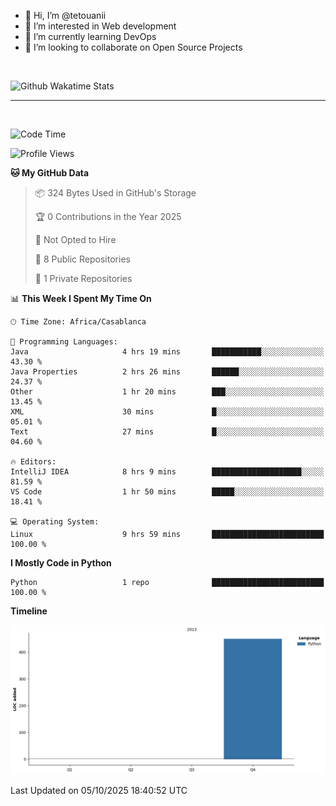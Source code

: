 - 👋 Hi, I’m @tetouanii
- 👀 I’m interested in Web development
- 🌱 I’m currently learning DevOps
- 💞️ I’m looking to collaborate on Open Source Projects

<br/>


![Github Wakatime Stats](https://github-readme-stats.vercel.app/api/wakatime/?username=@walidbosso&layout=compact&&theme=default&link="https://www.github.com/USERNAME/") 

--- 

<br/>


  
<!--START_SECTION:waka-->
![Code Time](http://img.shields.io/badge/Code%20Time-685%20hrs%2023%20mins-blue)

![Profile Views](http://img.shields.io/badge/Profile%20Views-0-blue)

**🐱 My GitHub Data** 

> 📦 324 Bytes Used in GitHub's Storage 
 > 
> 🏆 0 Contributions in the Year 2025
 > 
> 🚫 Not Opted to Hire
 > 
> 📜 8 Public Repositories 
 > 
> 🔑 1 Private Repositories 
 > 
📊 **This Week I Spent My Time On** 

```text
🕑︎ Time Zone: Africa/Casablanca

💬 Programming Languages: 
Java                     4 hrs 19 mins       ███████████░░░░░░░░░░░░░░   43.30 % 
Java Properties          2 hrs 26 mins       ██████░░░░░░░░░░░░░░░░░░░   24.37 % 
Other                    1 hr 20 mins        ███░░░░░░░░░░░░░░░░░░░░░░   13.45 % 
XML                      30 mins             █░░░░░░░░░░░░░░░░░░░░░░░░   05.01 % 
Text                     27 mins             █░░░░░░░░░░░░░░░░░░░░░░░░   04.60 % 

🔥 Editors: 
IntelliJ IDEA            8 hrs 9 mins        ████████████████████░░░░░   81.59 % 
VS Code                  1 hr 50 mins        █████░░░░░░░░░░░░░░░░░░░░   18.41 % 

💻 Operating System: 
Linux                    9 hrs 59 mins       █████████████████████████   100.00 % 
```

**I Mostly Code in Python** 

```text
Python                   1 repo              █████████████████████████   100.00 % 
```



**Timeline**

![Lines of Code chart](https://raw.githubusercontent.com/tetouanii/tetouanii/main/assets/bar_graph.png)


 Last Updated on 05/10/2025 18:40:52 UTC
<!--END_SECTION:waka-->
